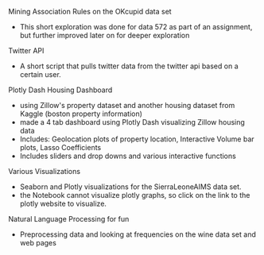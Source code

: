 Mining Association Rules on the OKcupid data set
- This short exploration was done for data 572 as part of an assignment, but further improved later on for deeper exploration

Twitter API
- A short script that pulls twitter data from the twitter api based on a certain user.

Plotly Dash Housing Dashboard
- using Zillow's property dataset and another housing dataset from Kaggle (boston property information)
- made a 4 tab dashboard using Plotly Dash visualizing Zillow housing data
- Includes: Geolocation plots of property location, Interactive Volume bar plots, Lasso Coefficients
- Includes sliders and drop downs and various interactive functions 

Various Visualizations
- Seaborn and Plotly visualizations for the SierraLeoneAIMS data set. 
- the Notebook cannot visualize plotly graphs, so click on the link to the plotly website to visualize. 

Natural Language Processing for fun 
- Preprocessing data and looking at frequencies on the wine data set and web pages





